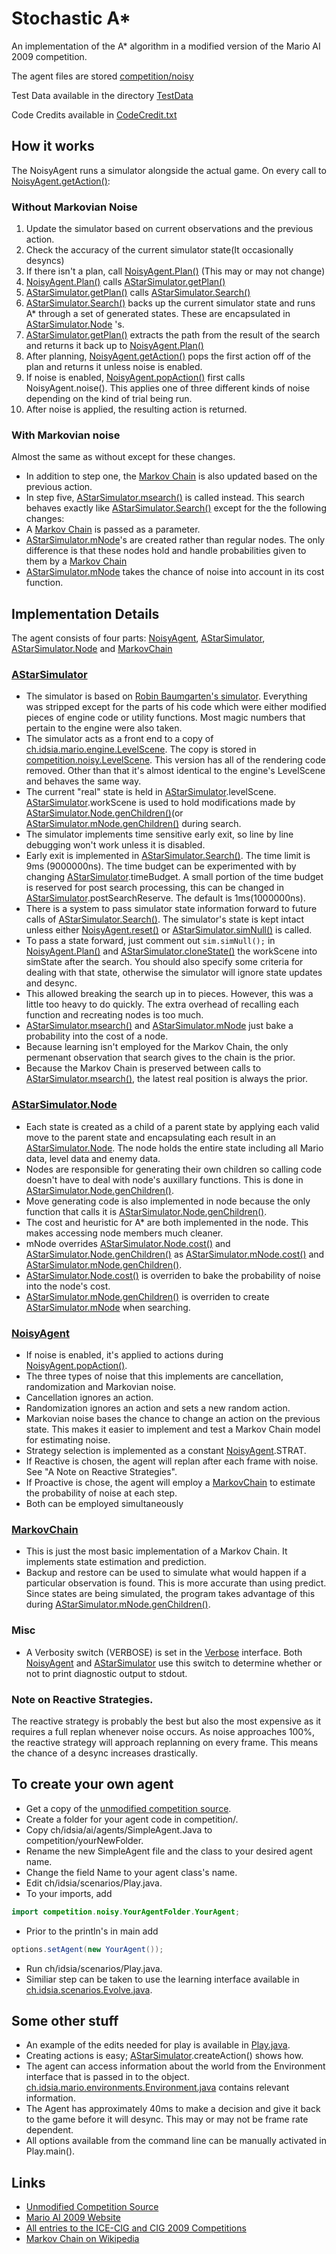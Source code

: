 # Stochastic A*
An implementation of the A* algorithm in a modified version of the Mario AI 2009 competition.

The agent files are stored [competition/noisy](../master/competition/noisy)

Test Data available in the directory [TestData](../master/TestData/)

Code Credits available in [CodeCredit.txt](../master/CodeCredit.txt)

## How it works
The NoisyAgent runs a simulator alongside the actual game.
On every call to [NoisyAgent.getAction()](../master/competition/noisy/NoisyAgent.java#L67-L100):

### Without Markovian Noise
1. Update the simulator based on current observations and the previous action.
2. Check the accuracy of the current simulator state(It occasionally desyncs)
3. If there isn't a plan, call [NoisyAgent.Plan()](../master/competition/noisy/NoisyAgent.java#L103-L107) (This may or may not change)
4. [NoisyAgent.Plan()](../master/competition/noisy/NoisyAgent.java#L103-L107) calls [AStarSimulator.getPlan()](../master/competition/noisy/AStarSimulator.java#L47-L63)
5. [AStarSimulator.getPlan()](../master/competition/noisy/AStarSimulator.java#L47-L63) calls [AStarSimulator.Search()](../master/competition/noisy/AStarSimulator.java#L65-L117)
6. [AStarSimulator.Search()](../master/competition/noisy/AStarSimulator.java#L65-L117) backs up the current simulator state and runs A* through a set of generated states. These are encapsulated in [AStarSimulator.Node](../master/competition/noisy/AStarSimulator.java#L276-L414) 's.
7. [AStarSimulator.getPlan()](../master/competition/noisy/AStarSimulator.java#L47-L63) extracts the path from the result of the search and returns it back up to [NoisyAgent.Plan()](../master/competition/noisy/NoisyAgent.java#L103-L107)
8. After planning, [NoisyAgent.getAction()](../master/competition/noisy/NoisyAgent.java#L67-L100) pops the first action off of the plan and returns it unless noise is enabled.
9. If noise is enabled, [NoisyAgent.popAction()](../master/competition/noisy/NoisyAgent.java#L109-L120) first calls NoisyAgent.noise(). This applies one of three different kinds of noise depending on the kind of trial being run.
10. After noise is applied, the resulting action is returned.

### With Markovian noise
Almost the same as  without except for these changes.

* In addition to step one, the [Markov Chain](../master/competition/noisy/MarkovChain.java) is also updated based on the previous action.
* In step five, [AStarSimulator.msearch()](../master/competition/noisy/AStarSimulator.java#L119-L172) is called instead. This search behaves exactly like [AStarSimulator.Search()](../master/competition/noisy/AStarSimulator.java#L65-L117) except for the the following changes:
 * A [Markov Chain](../master/competition/noisy/MarkovChain.java) is passed as a parameter.
 * [AStarSimulator.mNode](../master/competition/noisy/AStarSimulator.java#L416-L454)'s are created rather than regular nodes. The only difference is that these nodes hold and handle probabilities given to them by a [Markov Chain](../master/competition/noisy/MarkovChain.java)
 * [AStarSimulator.mNode](../master/competition/noisy/AStarSimulator.java#L416-L454) takes the chance of noise into account in its cost function.

## Implementation Details
The agent consists of four parts: [NoisyAgent](../master/competition/noisy/NoisyAgent.java), [AStarSimulator](../master/competition/noisy/AStarSimulator.java), [AStarSimulator.Node](../master/competition/noisy/AStarSimulator.java#L276-L414) and [MarkovChain](../master/competition/noisy/MarkovChain.java)

### [AStarSimulator](../master/competition/noisy/AStarSimulator.java)
* The simulator is based on [Robin Baumgarten's simulator](https://github.com/RobinB/mario-astar-robinbaumgarten). Everything was stripped except for the parts of his code which were either modified pieces of engine code or utility functions. Most magic numbers that pertain to the engine were also taken.
* The simulator acts as a front end to a copy of [ch.idsia.mario.engine.LevelScene](../master/ch/idsia/mario/engine/LevelScene.java). The copy is stored in [competition.noisy.LevelScene](../master/competition/noisy/LevelScene.java). This version has all of the rendering code removed. Other than that it's almost identical to the engine's LevelScene and behaves the same way.
* The current "real" state is held in [AStarSimulator](../master/competition/noisy/AStarSimulator.java).levelScene. [AStarSimulator](../master/competition/noisy/AStarSimulator.java).workScene is used to hold modifications made by [AStarSimulator.Node.genChildren()](../master/competition/noisy/AStarSimulator.java#L302-L315)(or [AStarSimulator.mNode.genChildren()](../master/competition/noisy/AStarSimulator.java#L436-L454) during search. 
* The simulator implements time sensitive early exit, so line by line debugging won't work unless it is disabled.
* Early exit is implemented in [AStarSimulator.Search()](../master/competition/noisy/AStarSimulator.java#L89). The time limit is 9ms (9000000ns). The time budget can be experimented with by changing [AStarSimulator](../master/competition/noisy/AStarSimulator.java).timeBudget. A small portion of the time budget is reserved for post search processing, this can be changed in [AStarSimulator](../master/competition/noisy/AStarSimulator.java).postSearchReserve. The default is 1ms(1000000ns). 
* There is a system to pass simulator state information forward to future calls of [AStarSimulator.Search()](../master/competition/noisy/AStarSimulator.java#L65-L117). The simulator's state is kept intact unless either [NoisyAgent.reset()](../master/competition/noisy/NoisyAgent.java#L51-L58) or [AStarSimulator.simNull()](../master/competition/noisy/AStarSimulator.java#L216-L218) is called.
* To pass a state forward, just comment out ``sim.simNull();`` in [NoisyAgent.Plan()](../master/competition/noisy/NoisyAgent.java#L103-L107) and [AStarSimulator.cloneState()](../master/competition/noisy/AStarSimulator.java#L227-L240) the workScene into simState after the search. You should also specify some criteria for dealing with that state, otherwise the simulator will ignore state updates and desync.
* This allowed breaking the search up in to pieces. However, this was a little too heavy to do quickly. The extra overhead of recalling each function and recreating nodes is too much.
* [AStarSimulator.msearch()](../master/competition/noisy/AStarSimulator.java#L119-L172) and  [AStarSimulator.mNode](../master/competition/noisy/AStarSimulator.java#L416-L454) just bake a probability into the cost of a node.
* Because learning isn't employed for the Markov Chain, the only permenant observation that search gives to the chain is the prior. 
* Because the Markov Chain is preserved between calls to  [AStarSimulator.msearch()](../master/competition/noisy/AStarSimulator.java#L119-L172),
the latest real position is always the prior.

### [AStarSimulator.Node](../master/competition/noisy/AStarSimulator.java#L276-L414)
* Each state is created as a child of a parent state by applying each valid move to the parent state and encapsulating each result in an [AStarSimulator.Node](../master/competition/noisy/AStarSimulator.java#L276-L414). The node holds the entire state including all Mario data, level data and enemy data.
* Nodes are responsible for generating their own children so calling code doesn't have to deal with node's auxillary functions. This is done in [AStarSimulator.Node.genChildren()](../master/competition/noisy/AStarSimulator.java#L302-L315).
* Move generating code is also implemented in node because the only function that calls it is [AStarSimulator.Node.genChildren()](../master/competition/noisy/AStarSimulator.java#L302-L315).
* The cost and heuristic for A* are both implemented in the node. This makes accessing node members much cleaner.
* mNode overrides [AStarSimulator.Node.cost()](../master/competition/noisy/AStarSimulator.java#L333-L345) and [AStarSimulator.Node.genChildren()](../master/competition/noisy/AStarSimulator.java#L302-L315) as [AStarSimulator.mNode.cost()](../master/competition/noisy/AStarSimulator.java#L429-L434) and [AStarSimulator.mNode.genChildren()](../master/competition/noisy/AStarSimulator.java#L436-L452).
 * [AStarSimulator.Node.cost()](../master/competition/noisy/AStarSimulator.java#L333-L345) is overriden to bake the probability of noise into the node's cost.
 *  [AStarSimulator.mNode.genChildren()](../master/competition/noisy/AStarSimulator.java#L436-L454) is overriden to create  [AStarSimulator.mNode](../master/competition/noisy/AStarSimulator.java#L416-L454) when searching.

### [NoisyAgent](../master/competition/noisy/NoisyAgent.java)
* If noise is enabled, it's applied to actions during [NoisyAgent.popAction()](../master/competition/noisy/NoisyAgent.java#L109-L120). 
* The three types of noise that this implements are cancellation, randomization and Markovian noise.
* Cancellation ignores an action.
* Randomization ignores an action and sets a new random action.
* Markovian noise bases the chance to change an action on the previous state. This makes it easier to implement and test a Markov Chain model for estimating noise.
* Strategy selection is implemented as a constant [NoisyAgent](../master/competition/noisy/NoisyAgent.java).STRAT.
 * If Reactive is chosen, the agent will replan after each frame with noise. See "A Note on Reactive Strategies".
 * If Proactive is chose, the agent will employ a [MarkovChain](../master/competition/noisy/MarkovChain.java) to estimate the probability of noise at each step.
 * Both can be employed simultaneously

### [MarkovChain](../master/competition/noisy/MarkovChain.java)
* This is just the most basic implementation of a Markov Chain. It implements state estimation and prediction.
* Backup and restore can be used to simulate what would happen if a particular observation is found. This is more accurate than using predict. Since states are being simulated, the program takes advantage of this during [AStarSimulator.mNode.genChildren()](../master/competition/noisy/AStarSimulator.java#L436-L452).

### Misc
* A Verbosity switch (VERBOSE) is set in the [Verbose](../master/competition/noisy/Verbose.java) interface. Both [NoisyAgent](../master/competition/noisy/NoisyAgent.java) and [AStarSimulator](../master/competition/noisy/AStarSimulator.java) use this switch to determine whether or not to print diagnostic output to stdout.

###  Note on Reactive Strategies.
The reactive strategy is probably the best but also the most expensive as it requires a full replan whenever noise occurs. As noise approaches 100%, the reactive strategy will approach replanning on every frame. This means the chance of a desync increases drastically.

## To create your own agent
* Get a copy of the [unmodified competition source](http://julian.togelius.com/mariocompetition2009/marioai.zip).
* Create a folder for your agent code in competition/.
* Copy ch/idsia/ai/agents/SimpleAgent.Java to competition/yourNewFolder.
* Rename the new SimpleAgent file and the class to your desired agent name.
* Change the field Name to your agent class's name.
* Edit ch/idsia/scenarios/Play.java.
* To your imports, add
``` java
import competition.noisy.YourAgentFolder.YourAgent;
```
* Prior to the println's in main add
``` java
options.setAgent(new YourAgent());
```
* Run ch/idsia/scenarios/Play.java.
* Similiar step can be taken to use the learning interface available in [ch.idsia.scenarios.Evolve.java](../master/ch/idsia/scenarios/Evolve/java).

## Some other stuff
* An example of the edits needed for play is available in [Play.java](../master/ch/idsia/scenarios/Play.java).
* Creating actions is easy; [AStarSimulator](../master/competition/noisy/AStarSimulator.java).createAction() shows how.
* The agent can access information about the world from the Environment interface that is passed in to the object. [ch.idsia.mario.environments.Environment.java](../master/ch/idsia/mario/environments/Environment.java) contains relevant information.
* The Agent has approximately 40ms to make a decision and give it back to the game before it will desync. This may or may not be frame rate dependent.
* All options available from the command line can be manually activated in Play.main().


## Links
* [Unmodified Competition Source](http://julian.togelius.com/mariocompetition2009/marioai.zip)
* [Mario AI 2009 Website](http://julian.togelius.com/mariocompetition2009/)
* [All entries to the ICE-CIG and CIG 2009 Competitions](http://julian.togelius.com/mariocompetition2009/marioaiwithentrants.zip)
* [Markov Chain on Wikipedia](https://en.wikipedia.org/wiki/Markov_chain)
